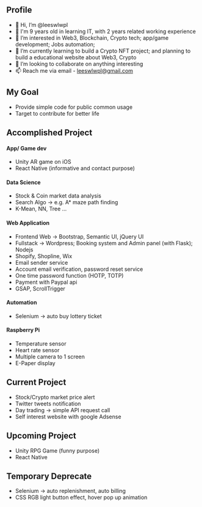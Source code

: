 ## Profile
- 👋 Hi, I’m @leeswlwpl
- 📜 I'm 9 years old in learning IT, with 2 years related working experience
- 👀 I’m interested in Web3, Blockchain, Crypto tech; app/game development; Jobs automation;   
- 🌱 I’m currently learning to build a Crypto NFT project; and planning to build a educational website about Web3, Crypto 
- 💞️ I’m looking to collaborate on anything interesting
- 📫 Reach me via email - leeswlwpl@gmail.com

## My Goal
- Provide simple code for public common usage
- Target to contribute for better life


## Accomplished Project
#### App/ Game dev
- Unity AR game on iOS
- React Native (informative and contact purpose)

#### Data Science 
- Stock & Coin market data analysis
- Search Algo -> e.g. A* maze path finding 
- K-Mean, NN, Tree ...

#### Web Application
- Frontend Web -> Bootstrap, Semantic UI, jQuery UI
- Fullstack -> Wordpress; Booking system and Admin panel (with Flask); Nodejs
- Shopify, Shopline, Wix 
- Email sender service
- Account email verification, password reset service
- One time password function (HOTP, TOTP)
- Payment with Paypal api
- GSAP, ScrollTrigger

#### Automation
- Selenium -> auto buy lottery ticket

#### Raspberry Pi
- Temperature sensor
- Heart rate sensor
- Multiple camera to 1 screen
- E-Paper display

## Current Project 
- Stock/Crypto market price alert
- Twitter tweets notification
- Day trading -> simple API request call
- Self interest website with google Adsense

## Upcoming Project
- Unity RPG Game (funny purpose)
- React Native 

## Temporary Deprecate 
- Selenium -> auto replenishment, auto billing
- CSS RGB light button effect, hover pop up animation


<!---
leeswlwpl/leeswlwpl is a ✨ special ✨ repository because its `README.md` (this file) appears on your GitHub profile.
You can click the Preview link to take a look at your changes.
--->

